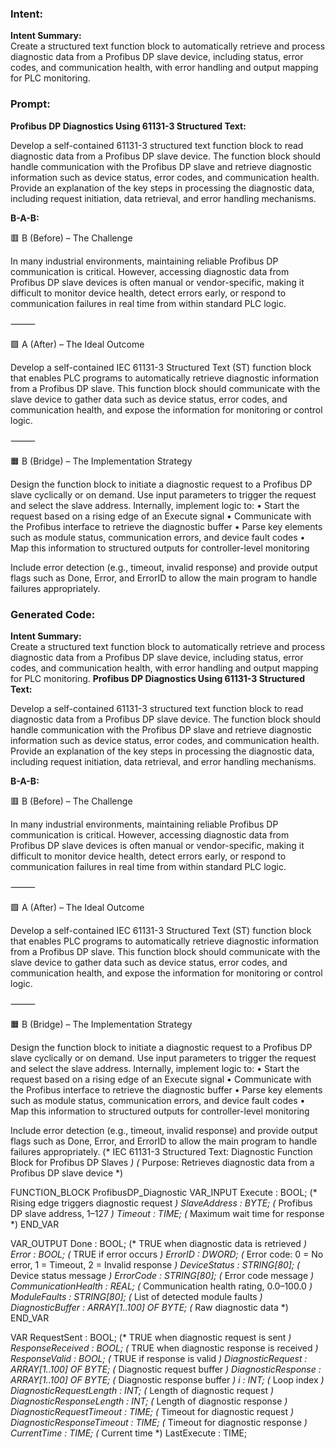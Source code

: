 ### Intent:
**Intent Summary:**  
Create a structured text function block to automatically retrieve and process diagnostic data from a Profibus DP slave device, including status, error codes, and communication health, with error handling and output mapping for PLC monitoring.

### Prompt:
**Profibus DP Diagnostics Using 61131-3 Structured Text:**

Develop a self-contained 61131-3 structured text function block to read diagnostic data from a Profibus DP slave device. The function block should handle communication with the Profibus DP slave and retrieve diagnostic information such as device status, error codes, and communication health. Provide an explanation of the key steps in processing the diagnostic data, including request initiation, data retrieval, and error handling mechanisms.

**B-A-B:**

🟥 B (Before) – The Challenge

In many industrial environments, maintaining reliable Profibus DP communication is critical. However, accessing diagnostic data from Profibus DP slave devices is often manual or vendor-specific, making it difficult to monitor device health, detect errors early, or respond to communication failures in real time from within standard PLC logic.

⸻

🟩 A (After) – The Ideal Outcome

Develop a self-contained IEC 61131-3 Structured Text (ST) function block that enables PLC programs to automatically retrieve diagnostic information from a Profibus DP slave. This function block should communicate with the slave device to gather data such as device status, error codes, and communication health, and expose the information for monitoring or control logic.

⸻

🟧 B (Bridge) – The Implementation Strategy

Design the function block to initiate a diagnostic request to a Profibus DP slave cyclically or on demand. Use input parameters to trigger the request and select the slave address. Internally, implement logic to:
	•	Start the request based on a rising edge of an Execute signal
	•	Communicate with the Profibus interface to retrieve the diagnostic buffer
	•	Parse key elements such as module status, communication errors, and device fault codes
	•	Map this information to structured outputs for controller-level monitoring

Include error detection (e.g., timeout, invalid response) and provide output flags such as Done, Error, and ErrorID to allow the main program to handle failures appropriately.

### Generated Code:
**Intent Summary:**  
Create a structured text function block to automatically retrieve and process diagnostic data from a Profibus DP slave device, including status, error codes, and communication health, with error handling and output mapping for PLC monitoring.
**Profibus DP Diagnostics Using 61131-3 Structured Text:**

Develop a self-contained 61131-3 structured text function block to read diagnostic data from a Profibus DP slave device. The function block should handle communication with the Profibus DP slave and retrieve diagnostic information such as device status, error codes, and communication health. Provide an explanation of the key steps in processing the diagnostic data, including request initiation, data retrieval, and error handling mechanisms.

**B-A-B:**

🟥 B (Before) – The Challenge

In many industrial environments, maintaining reliable Profibus DP communication is critical. However, accessing diagnostic data from Profibus DP slave devices is often manual or vendor-specific, making it difficult to monitor device health, detect errors early, or respond to communication failures in real time from within standard PLC logic.

⸻

🟩 A (After) – The Ideal Outcome

Develop a self-contained IEC 61131-3 Structured Text (ST) function block that enables PLC programs to automatically retrieve diagnostic information from a Profibus DP slave. This function block should communicate with the slave device to gather data such as device status, error codes, and communication health, and expose the information for monitoring or control logic.

⸻

🟧 B (Bridge) – The Implementation Strategy

Design the function block to initiate a diagnostic request to a Profibus DP slave cyclically or on demand. Use input parameters to trigger the request and select the slave address. Internally, implement logic to:
	•	Start the request based on a rising edge of an Execute signal
	•	Communicate with the Profibus interface to retrieve the diagnostic buffer
	•	Parse key elements such as module status, communication errors, and device fault codes
	•	Map this information to structured outputs for controller-level monitoring

Include error detection (e.g., timeout, invalid response) and provide output flags such as Done, Error, and ErrorID to allow the main program to handle failures appropriately.
(* IEC 61131-3 Structured Text: Diagnostic Function Block for Profibus DP Slaves *)
(* Purpose: Retrieves diagnostic data from a Profibus DP slave device *)

FUNCTION_BLOCK ProfibusDP_Diagnostic
VAR_INPUT
    Execute : BOOL;                  (* Rising edge triggers diagnostic request *)
    SlaveAddress : BYTE;             (* Profibus DP slave address, 1–127 *)
    Timeout : TIME;                  (* Maximum wait time for response *)
END_VAR

VAR_OUTPUT
    Done : BOOL;                     (* TRUE when diagnostic data is retrieved *)
    Error : BOOL;                    (* TRUE if error occurs *)
    ErrorID : DWORD;                 (* Error code: 0 = No error, 1 = Timeout, 2 = Invalid response *)
    DeviceStatus : STRING[80];       (* Device status message *)
    ErrorCode : STRING[80];          (* Error code message *)
    CommunicationHealth : REAL;       (* Communication health rating, 0.0–100.0 *)
    ModuleFaults : STRING[80];       (* List of detected module faults *)
    DiagnosticBuffer : ARRAY[1..100] OF BYTE; (* Raw diagnostic data *)
END_VAR

VAR
    RequestSent : BOOL;              (* TRUE when diagnostic request is sent *)
    ResponseReceived : BOOL;         (* TRUE when diagnostic response is received *)
    ResponseValid : BOOL;            (* TRUE if response is valid *)
    DiagnosticRequest : ARRAY[1..100] OF BYTE; (* Diagnostic request buffer *)
    DiagnosticResponse : ARRAY[1..100] OF BYTE; (* Diagnostic response buffer *)
    i : INT;                         (* Loop index *)
    DiagnosticRequestLength : INT;    (* Length of diagnostic request *)
    DiagnosticResponseLength : INT;   (* Length of diagnostic response *)
    DiagnosticRequestTimeout : TIME;  (* Timeout for diagnostic request *)
    DiagnosticResponseTimeout : TIME; (* Timeout for diagnostic response *)
    CurrentTime : TIME;              (* Current time *)
    LastExecute : TIME;
